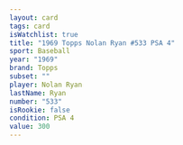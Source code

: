 ```yaml
---
layout: card
tags: card
isWatchlist: true
title: "1969 Topps Nolan Ryan #533 PSA 4"
sport: Baseball
year: "1969"
brand: Topps
subset: ""
player: Nolan Ryan
lastName: Ryan
number: "533"
isRookie: false
condition: PSA 4
value: 300
---
```

